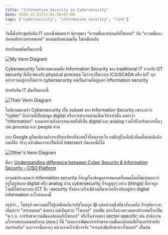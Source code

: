```yaml
---
title: "Information Security vs Cybersecurity"
date: 2020-12-21T21:01:26+07:00
tags: ["cybersecurity", "information security", "rant"]
---
```


วันนี้นั่งประชุมกับทีม IT และเพิ่งค้นพบว่า นิยามของ "ความมั่นคงปลอดภัยไซเบอร์" กับ "ความมั่นคงปลอดภัยทางสารสนเทศ" ของผมกับของคนอื่น ไม่เหมือนกัน

สำหรับผมมันเป็นแบบนี้

<img src="/img/information-security-vs-cybersecurity/my-venn-diagram.png" alt="My Venn Diagram" style="margin: 0 auto;">

Cybersecurity ในนิยามของผมคือ Information Security ของ traditional IT บวกกับ OT security ที่เกี่ยวข้องกับ physical process ไม่ว่าจะเป็นระบบ ICS/SCADA หรือ IoT ทุกอย่างรวมอยู่ภายใต้คำว่า cybersecurity แต่เป็นส่วนที่อยู่นอก information security

สำหรับทีม IT มันเป็นแบบนี้

<img src="/img/information-security-vs-cybersecurity/their-venn-diagram.png" alt="Their Venn Diagram" style="margin: 0 auto;">

ในนิยามของเค้า Cybersecurity เป็น subset ของ Information Security เพราะคำว่า "cyber" คือส่วนที่เป็นข้อมูล digital หรือการทำงานผ่านเน็ตเวิร์กเท่านั้น แต่คำว่า "information" จะหมายรวมถึงสารสนเทศทั้งที่เป็น digital และ analog รวมไปถึงทรัพยากรอื่นๆ เช่น process และ people ด้วย

ลอง Google ดูก็พบนิยาม/การเปรียบเทียบที่น่าสนใจในหลายเว็บ แต่มีอยู่ไอเดียนึงที่ผมไม่เคยนึกถึงเลยก็คือ จริงๆ แล้วมันอาจจะเป็นสิ่งที่ intersect กันแบบนี้ก็ได้

<img src="/img/information-security-vs-cybersecurity/others-venn-diagram.png" alt="Other's Venn Diagram" style="margin: 0 auto;">

ที่มา: [Understanding difference between Cyber Security & Information Security - CISO Platform](https://www.cisoplatform.com/profiles/blogs/understanding-difference-between-cyber-security-information)

อารมณ์ประมาณว่า information security ก็จะดูเรื่องข้อมูลสารสนเทศทั้งหมดโดยไม่แบ่งแยกว่าอยู่ในรูปแบบ digital หรือ analog ส่วน cybersecurity ก็จะดูทุกๆ อย่าง (things) ที่อาจถูกโจมตีได้ผ่านระบบ ICT ซึ่ง -security ทั้งสองวงก็จะมีส่วนที่มาคาบเกี่ยวกันอยู่ตรง digital information อะไรทำนองนี้

สรุปว่า&hellip; ไม่สรุป เพราะผมก็ไม่รู้เหมือนกันว่าอันไหนถูก 😆 แต่อย่างหนึ่งที่น่าสังเกตคือ ปัจจุบันเราจะเห็นคำว่า "สารสนเทศ" น้อยลง แต่เห็นคำว่า "ไซเบอร์" บ่อยขึ้น อย่างในภาพรวมของประเทศก็จะเป็น "พ.ร.บ. การรักษาความมั่นคงปลอดภัยไซเบอร์" หรือในส่วนของ sector-specific เช่น สำนักงานนโยบายและแผนพลังงาน (สนพ.) ก็มี "แผนการพัฒนาการรักษาความมั่นคงปลอดภัยไซเบอร์สำหรับสมาร์ทกริด" นอกจากนี้หลายๆ หน่วยงานก็จะมีการจัด "การแข่งขันทักษะทางไซเบอร์" เป็นต้น
